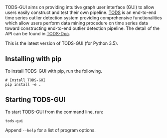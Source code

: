 TODS-GUI aims on providing intuitive graph user interface (GUI) to allow users easily construct and test their own pipeline.
[TODS] is an end-to-end time series outlier detection system providing comprehensive functionalities which allow users perform data mining procedure on time series data toward constructing end-to-end outlier detection pipeline. The detail of the API can be found in [TODS-Doc].

This is the latest version of TODS-GUI (for Python 3.5).

[TODS]: https://github.com/datamllab/tods
[TODS-Doc]: https://tods-doc.github.io


Installing with pip
-------------------

To install TODS-GUI with pip, run the following.

```Shell
# Install TODS-GUI
pip install -e .
```

Starting TODS-GUI
-------------------

To start TODS-GUI from the command line, run:

```Shell
tods-gui
```

Append `--help` for a list of program options.
